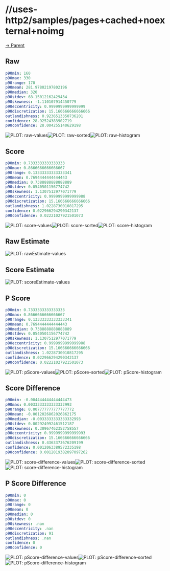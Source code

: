 
# //uses-http2/samples/pages+cached+noexternal+noimg

[→ Parent](../..)


## Raw


```yaml
p90min: 160
p90max: 330
p90range: 170
p90mean: 281.97802197802196
p90median: 320
p90stdev: 68.15012162429434
p90skewness: -1.110107914450779
p90eccentricity: 0.9999999999999999
p90discretization: 15.166666666666666
outlandishness: 0.9236513350736201
confidence: 28.92524383902719
p90confidence: 28.004255140629198

```

![PLOT: raw-values](./raw/values.svg)![PLOT: raw-sorted](./raw/sorted.svg)![PLOT: raw-histogram](./raw/histogram.svg)
## Score


```yaml
p90min: 0.7333333333333333
p90max: 0.8666666666666667
p90range: 0.13333333333333341
p90mean: 0.7694444444444443
p90median: 0.7388888888888889
p90stdev: 0.0540501156774742
p90skewness: 1.1307512977071779
p90eccentricity: 0.9999999999999988
p90discretization: 15.166666666666666
outlandishness: 1.0228730010817295
confidence: 0.022966294290342137
p90confidence: 0.02221027921501073

```

![PLOT: score-values](./score/values.svg)![PLOT: score-sorted](./score/sorted.svg)![PLOT: score-histogram](./score/histogram.svg)
## Raw Estimate

![PLOT: rawEstimate-values](./rawEstimate/values.svg)
## Score Estimate

![PLOT: scoreEstimate-values](./scoreEstimate/values.svg)
## P Score


```yaml
p90min: 0.7333333333333333
p90max: 0.8666666666666667
p90range: 0.13333333333333341
p90mean: 0.7694444444444443
p90median: 0.7388888888888889
p90stdev: 0.0540501156774742
p90skewness: 1.1307512977071779
p90eccentricity: 0.9999999999999988
p90discretization: 15.166666666666666
outlandishness: 1.0228730010817295
confidence: 0.022966294290342137
p90confidence: 0.02221027921501073

```

![PLOT: pScore-values](./pScore/values.svg)![PLOT: pScore-sorted](./pScore/sorted.svg)![PLOT: pScore-histogram](./pScore/histogram.svg)
## Score Difference


```yaml
p90min: -0.004444444444444473
p90max: 0.0033333333333332993
p90range: 0.007777777777777772
p90mean: -0.0012026862026862175
p90median: -0.0033333333333332993
p90stdev: 0.002924992461512187
p90skewness: 0.30967462352758557
p90eccentricity: 0.9999999999999993
p90discretization: 15.166666666666666
outlandishness: 0.4363373676209199
confidence: 0.0012063389572335198
p90confidence: 0.0012019382097097262

```

![PLOT: score-difference-values](./score-difference/values.svg)![PLOT: score-difference-sorted](./score-difference/sorted.svg)![PLOT: score-difference-histogram](./score-difference/histogram.svg)
## P Score Difference


```yaml
p90min: 0
p90max: 0
p90range: 0
p90mean: 0
p90median: 0
p90stdev: 0
p90skewness: .nan
p90eccentricity: .nan
p90discretization: 91
outlandishness: .nan
confidence: 0
p90confidence: 0

```

![PLOT: pScore-difference-values](./pScore-difference/values.svg)![PLOT: pScore-difference-sorted](./pScore-difference/sorted.svg)![PLOT: pScore-difference-histogram](./pScore-difference/histogram.svg)